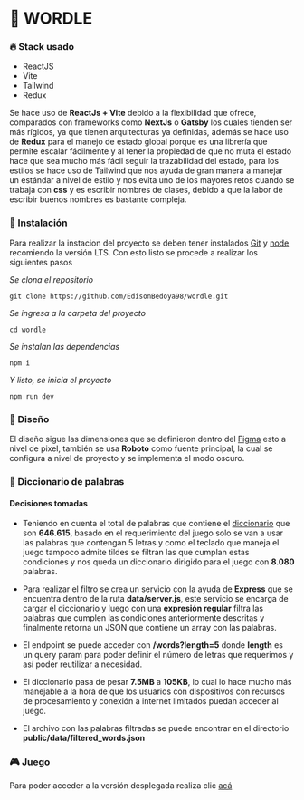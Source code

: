 # 🚀 WORDLE

### 🔥 Stack usado

- ReactJS
- Vite
- Tailwind
- Redux

Se hace uso de **ReactJs + Vite** debido a la flexibilidad que ofrece, comparados con frameworks como **NextJs** o **Gatsby** los cuales tienden ser más rígidos, ya que tienen arquitecturas ya definidas, además se hace uso de **Redux** para el manejo de estado global porque es una librería que permite escalar fácilmente y al tener la propiedad de que no muta el estado hace que sea mucho más fácil seguir la trazabilidad del estado, para los estilos se hace uso de Tailwind que nos ayuda de gran manera a manejar un estándar a nivel de estilo y nos evita uno de los mayores retos cuando se trabaja con **css** y es escribir nombres de clases, debido a que la labor de escribir buenos nombres es bastante compleja.

### 🔧 Instalación

Para realizar la instacion del proyecto se deben tener instalados [Git](https://git-scm.com/downloads) y [node](https://nodejs.org/es/download) recomiendo la versión LTS.
Con esto listo se procede a realizar los siguientes pasos

_Se clona el repositorio_

```
git clone https://github.com/EdisonBedoya98/wordle.git
```

_Se ingresa a la carpeta del proyecto_

```
cd wordle
```

_Se instalan las dependencias_

```
npm i
```

_Y listo, se inicia el proyecto_

```
npm run dev
```

### 🎨 Diseño

El diseño sigue las dimensiones que se definieron dentro del [Figma](https://www.figma.com/file/1ItfWDdmg93m4yfj0BAvCn/DD3-Worlde?node-id=0%3A1) esto a nivel de pixel, también se usa **Roboto** como fuente principal, la cual se configura a nivel de proyecto y se implementa el modo oscuro.

### 📙 Diccionario de palabras

#### Decisiones tomadas

- Teniendo en cuenta el total de palabras que contiene el [diccionario](https://gitlab.com/d2945/words/-/raw/main/words.txt") que son **646.615**, basado en el requerimiento del juego solo se van a usar las palabras que contengan 5 letras y como el teclado que maneja el juego tampoco admite tildes se filtran las que cumplan estas condiciones y nos queda un diccionario dirigido para el juego con **8.080** palabras.

- Para realizar el filtro se crea un servicio con la ayuda de **Express** que se encuentra dentro de la ruta **data/server.js**, este servicio se encarga de cargar el diccionario y luego con una **expresión regular** filtra las palabras que cumplen las condiciones anteriormente descritas y finalmente retorna un JSON que contiene un array con las palabras.

- El endpoint se puede acceder con **/words?length=5** donde **length** es un query param para poder definir el número de letras que requerimos y así poder reutilizar a necesidad.

- El diccionario pasa de pesar **7.5MB** a **105KB**, lo cual lo hace mucho más manejable a la hora de que los usuarios con dispositivos con recursos de procesamiento y conexión a internet limitados puedan acceder al juego.
- El archivo con las palabras filtradas se puede encontrar en el directorio **public/data/filtered_words.json**

### 🎮 Juego

Para poder acceder a la versión desplegada realiza clic [acá](https://teal-dodol-276981.netlify.app/)
